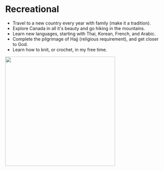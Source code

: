 # Recreational
- Travel to a new country every year with family (make it a tradition).
- Explore Canada in all it's beauty and go hiking in the mountains.
- Learn new languages, starting with Thai, Korean, French, and Arabic.
- Complete the pilgrimage of Hajj (religious requirement), and get closer to God.
- Learn how to knit, or crochet, in my free time.

<img src= "https://lh3.googleusercontent.com/pw/ADCreHck4rCEwlgvy448FbvANi_gRJtAVit4F28sYkzuBW-tq0ib20aLD1kFvLXIGx2c8sj3AXwxUuTQ-f6nOA5WkoJlwKadd5j9d-YGjpOAIDub7zdRoGPzWdZcYgjFa-g6-55Jc437RrAvlR4FqhPXN7RGj955GfJZIjS0_IxOBgzUmLmjJpx9vLIuSj5YV-E9-bEA7_l5u6TmiVnllwB9D4QaG51HWiTwJiX6f0y9SBXBIv49tJpds_3CjULQH9AjvBUubQz7q4d5hkKZJcUmK5ud6tAFpmv1OzS0iraMOQl8Xk8OKQth08AQGQ3Rb0mGIiE-p8M_W_DoO3xDd-D-zf252LLwXfeHwIFsI-Bb_xlt8PX-e076bpz2lkZUkiToJp4b9Ds7_0Qj-5ii8VWNsv1KI9wyyd1yi2N8DIckbON3v0uFRjJoOqz0wNNn8-V1qpoONKBMasI3z7ip7RxJhp7NEYD5iA9IzGJVuJ8eQLh9vjxKiEmk8ISeLZA_CFCgGysgOhRT9LtPVnY7ZqFCcj5vxCIEFhJHUyfUR9dFpif2xPFiZwbzki3GqktK5A_sCqHs0abzPMl_Ui7TW0Hdbtnl_vdxXcOk7BpESlIoxYO-Kp7z8NBT9AG8l5OJY_VockDYKrJgVD3ugzhGW-R-wNhzg9CAbEsZZfLA9BMa8FPmfvAAwY1P6OdRpQz9yjV3odVM_rIEKywY2BTz8gaEv_YM8y3Z26s_-PTbn7SbO_6Yq_pgNNrATqLZBv6V9FUm_25sFH8H-bILPhcXLjdU1tVEiIJAykJKWxOYfyy3eVJ1qkscpVmL-Iz25IWYKBGXncirEN5nsTZouUpTzPUWV5gGmAaKr9gwgkI9a04cj5WZFDnQDBY3B5G0DbTXjZ4MTbrR_tAK2mJUC2gFpxJjmfl7oXaH9a0xvsQ18PIBQB_qvmlwaKt1GANcNU1VKR0=w964-h876-s-no?authuser=0" height="350" />